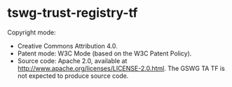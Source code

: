 # tswg-trust-registry-tf


Copyright mode: 
* Creative Commons Attribution 4.0. 
* Patent mode: W3C Mode (based on the W3C Patent Policy).
* Source code: Apache 2.0, available at http://www.apache.org/licenses/LICENSE-2.0.html. The GSWG TA TF is not expected to produce source code.
